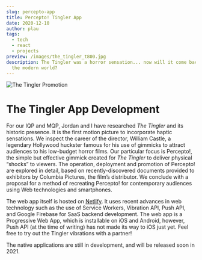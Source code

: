 ```yaml
---
slug: percepto-app
title: Percepto! Tingler App
date: 2020-12-10
author: plau
tags:
  - tech
  - react
  - projects
preview: /images/the_tingler_t800.jpg
description: The Tingler was a horror sensation... now will it come back into
  the modern world?
---
```

![The Tingler Promotion](/images/the_tingler_t800.jpg "The Tingler")

# The Tingler App Development

For our IQP and MQP, Jordan and I have researched *The Tingler* and its historic presence.
It is the first motion picture to incorporate haptic sensations. We inspect the career of the director,
William Castle, a legendary Hollywood huckster famous for his use of gimmicks to attract audiences to his low-budget
horror films. Our particular focus is Percepto!, the simple but effective gimmick created for *The Tingler* to deliver
physical “shocks” to viewers. The operation, deployment and promotion of Percepto! are explored in detail,
based on recently-discovered documents provided to exhibitors by Columbia Pictures, the film’s distributor.
We conclude with a proposal for a method of recreating Percepto! for contemporary audiences using Web technologies
and smartphones.

The web app itself is hosted on [Netlify](https://percepto.netlify.app "Percepto App").
It uses recent advances in web technology such as the use of Service Workers, Vibration API,
Push API, and Google Firebase for SaaS backend development. The web app is a Progressive Web App,
which is installable on iOS and Android, however, Push API (at the time of writing) has not made its way to
iOS just yet. Feel free to try out the Tingler vibrations with a partner!

The native applications are still in development, and will be released soon in 2021.